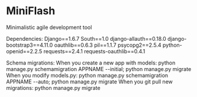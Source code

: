 MiniFlash
=========

Minimalistic agile development tool

Dependencies:
    Django==1.6.7
    South==1.0
    django-allauth==0.18.0
    django-bootstrap3==4.11.0
    oauthlib==0.6.3
    pil==1.1.7
    psycopg2==2.5.4
    python-openid==2.2.5
    requests==2.4.1
    requests-oauthlib==0.4.1

Schema migrations:
	When you create a new app with models: python manage.py schemamigration APPNAME --initial; python manage.py migrate
	When you modify models.py: python manage.py schemamigration APPNAME --auto; python manage.py migrate
	When you git pull new migrations: python manage.py migrate